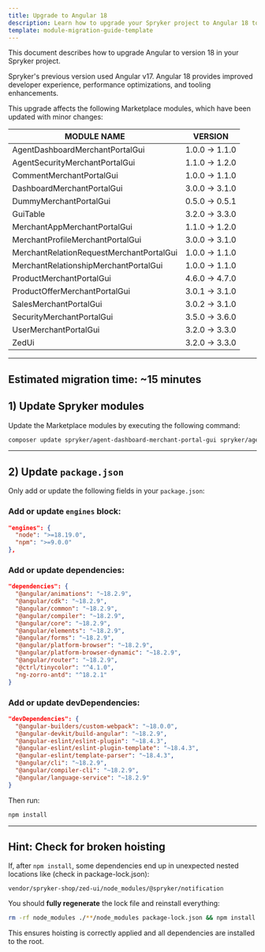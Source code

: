 ```yaml
---
title: Upgrade to Angular 18
description: Learn how to upgrade your Spryker project to Angular 18 to benefit from latest improvements and security updates.
template: module-migration-guide-template
---
```


This document describes how to upgrade Angular to version 18 in your Spryker project.

Spryker's previous version used Angular v17. Angular 18 provides improved developer experience, performance optimizations, and tooling enhancements.

This upgrade affects the following Marketplace modules, which have been updated with minor changes:

| MODULE NAME                                 | VERSION       |
| ------------------------------------------- | ------------- |
| AgentDashboardMerchantPortalGui             | 1.0.0 → 1.1.0 |
| AgentSecurityMerchantPortalGui              | 1.1.0 → 1.2.0 |
| CommentMerchantPortalGui                    | 1.0.0 → 1.1.0 |
| DashboardMerchantPortalGui                  | 3.0.0 → 3.1.0 |
| DummyMerchantPortalGui                      | 0.5.0 → 0.5.1 |
| GuiTable                                    | 3.2.0 → 3.3.0 |
| MerchantAppMerchantPortalGui                | 1.1.0 → 1.2.0 |
| MerchantProfileMerchantPortalGui            | 3.0.0 → 3.1.0 |
| MerchantRelationRequestMerchantPortalGui    | 1.0.0 → 1.1.0 |
| MerchantRelationshipMerchantPortalGui       | 1.0.0 → 1.1.0 |
| ProductMerchantPortalGui                    | 4.6.0 → 4.7.0 |
| ProductOfferMerchantPortalGui               | 3.0.1 → 3.1.0 |
| SalesMerchantPortalGui                      | 3.0.2 → 3.1.0 |
| SecurityMerchantPortalGui                   | 3.5.0 → 3.6.0 |
| UserMerchantPortalGui                       | 3.2.0 → 3.3.0 |
| ZedUi                                       | 3.2.0 → 3.3.0 |

---

## Estimated migration time: ~15 minutes

## 1) Update Spryker modules

Update the Marketplace modules by executing the following command:

```bash
composer update spryker/agent-dashboard-merchant-portal-gui spryker/agent-security-merchant-portal-gui spryker/comment-merchant-portal-gui spryker/dashboard-merchant-portal-gui spryker/dummy-merchant-portal-gui spryker/gui-table spryker/merchant-app-merchant-portal-gui spryker/merchant-profile-merchant-portal-gui spryker/merchant-relation-request-merchant-portal-gui spryker/merchant-relationship-merchant-portal-gui spryker/product-merchant-portal-gui spryker/product-offer-merchant-portal-gui spryker/sales-merchant-portal-gui spryker/security-merchant-portal-gui spryker/user-merchant-portal-gui spryker/zed-ui
```

---

## 2) Update `package.json`

Only add or update the following fields in your `package.json`:

### Add or update `engines` block:

```json
"engines": {
  "node": ">=18.19.0",
  "npm": ">=9.0.0"
},
```

### Add or update dependencies:

```json
"dependencies": {
  "@angular/animations": "~18.2.9",
  "@angular/cdk": "~18.2.9",
  "@angular/common": "~18.2.9",
  "@angular/compiler": "~18.2.9",
  "@angular/core": "~18.2.9",
  "@angular/elements": "~18.2.9",
  "@angular/forms": "~18.2.9",
  "@angular/platform-browser": "~18.2.9",
  "@angular/platform-browser-dynamic": "~18.2.9",
  "@angular/router": "~18.2.9",
  "@ctrl/tinycolor": "^4.1.0",
  "ng-zorro-antd": "^18.2.1"
}
```

### Add or update devDependencies:

```json
"devDependencies": {
  "@angular-builders/custom-webpack": "~18.0.0",
  "@angular-devkit/build-angular": "~18.2.9",
  "@angular-eslint/eslint-plugin": "~18.4.3",
  "@angular-eslint/eslint-plugin-template": "~18.4.3",
  "@angular-eslint/template-parser": "~18.4.3",
  "@angular/cli": "~18.2.9",
  "@angular/compiler-cli": "~18.2.9",
  "@angular/language-service": "~18.2.9"
}
```

Then run:

```bash
npm install
```

---

## Hint: Check for broken hoisting

If, after `npm install`, some dependencies end up in unexpected nested locations like (check in package-lock.json):

```
vendor/spryker-shop/zed-ui/node_modules/@spryker/notification
```

You should **fully regenerate** the lock file and reinstall everything:

```bash
rm -rf node_modules ./**/node_modules package-lock.json && npm install
```

This ensures hoisting is correctly applied and all dependencies are installed to the root.
